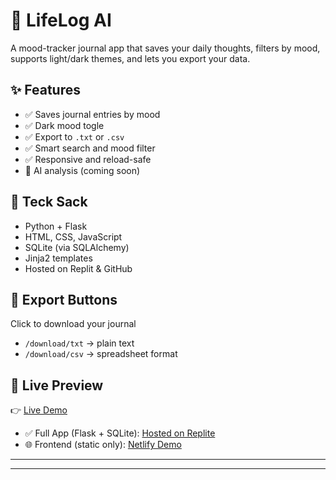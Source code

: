# 🧠 LifeLog AI

A mood-tracker journal app that saves your daily thoughts, filters by mood, supports light/dark themes, and lets you export your data.

## ✨ Features

- ✅ Saves journal entries by mood
- ✅ Dark mood togle
- ✅ Export to `.txt` or `.csv`
- ✅ Smart search and mood filter
- ✅ Responsive and reload-safe
- 🚧 AI analysis (coming soon)

## 🔧 Teck Sack

- Python + Flask
- HTML, CSS, JavaScript
- SQLite (via SQLAlchemy)
- Jinja2 templates
- Hosted on Replit & GitHub

## 📁 Export Buttons

Click to download your journal
- `/download/txt` -> plain text
- `/download/csv` -> spreadsheet format

## 🔗 Live Preview

👉 [Live Demo](https://97cf1759-de0e-4000-a5ac-62a0060292a8-00-3dpqt5f2hivrh.worf.replit.dev/)
- ✅ Full App (Flask + SQLite): [Hosted on Replite](https://replit.com/@waadhomedi77/LifeLog-AI)
- 🌐 Frontend (static only): [Netlify Demo](https://app.netlify.com/projects/lifelog-ai/overview)

---


---
